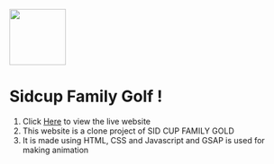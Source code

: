   <img
      height="100px"
      width = "100px"
      src="https://cdn-icons-png.flaticon.com/512/507/507720.png"
    />
<h1>
    Sidcup Family Golf !
</h1>
<ol>
    <li> Click <a href="https://anoyash.github.io/sidcupfamilygolf/">Here</a> to view the live website </li>
    <li> This website is a clone project of SID CUP FAMILY GOLD</li>
    <li>It is made using HTML, CSS and Javascript and GSAP is used for making animation</li>
</ol>
